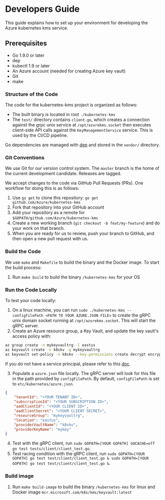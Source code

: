 # Developers Guide

This guide explains how to set up your environment for developing the Azure kubernetes kms service.

## Prerequisites

- Go 1.9.0 or later
- dep
- kubectl 1.9 or later
- An Azure account (needed for creating Azure key vault)
- Git
- make

### Structure of the Code

The code for the kubernetes-kms project is organized as follows:

- The built binary is located in root `./kubernetes-kms`
- The `test/` directory contains `client.go`, which creates a connection against the grpc unix service at `/opt/azurekms.socket` then executes client-side API calls against the `KeyManagementService` service. This is used by the CI/CD pipeline.

Go dependencies are managed with [dep](https://github.com/golang/dep) and stored in the
`vendor/` directory.


### Git Conventions

We use Git for our version control system. The `master` branch is the
home of the current development candidate. Releases are tagged.

We accept changes to the code via GitHub Pull Requests (PRs). One
workflow for doing this is as follows:

1. Use `go get` to clone this repository: `go get github.com/Azure/kubernetes-kms`
2. Fork that repository into your GitHub account
3. Add your repository as a remote for `$GOPATH/github.com/Azure/kubernetes-kms`
4. Create a new working branch (`git checkout -b feat/my-feature`) and
   do your work on that branch.
5. When you are ready for us to review, push your branch to GitHub, and
   then open a new pull request with us.

### Build the Code

We use `make` and `Makefile` to build the binary and the Docker image. To start the build process:

1. Run `make build` to build the binary `/kubernetes-kms` for your OS

### Run the Code Locally

To test your code locally:

1. On a linux machine, you can run `sudo ./kubernetes-kms --configFilePath <PATH TO YOUR AZURE.JSON FILE>` to create the gRPC unix domain socket running at `/opt/azurekms.socket`. This will start the gRPC server.
2. Create an Azure resource group, a Key Vault, and update the key vault's access policy with:

```bash
az group create -n mykeyvaultrg -l eastus
az keyvault create -n k8skv -g mykeyvaultrg
az keyvault set-policy -n k8skv --key-permissions create decrypt encrypt get list --spn <YOUR SPN CLIENT ID>
```
If you do not have a service principal, please refer to this [doc](https://docs.microsoft.com/en-us/cli/azure/create-an-azure-service-principal-azure-cli?view=azure-cli-latest).

3. Populate a `azure.json` file locally. The gRPC server will look for this file in the path provided by `configFilePath`. By default, `configFilePath` is set to `etc/kubernetes/azure.json`. 

```json
{
    "tenantId": "<YOUR TENANT ID>",
    "subscriptionId": "<YOUR SUBSCRIPTION ID>",
    "aadClientId": "<YOUR CLIENT ID>",
    "aadClientSecret": "<YOUR CLIENT SECRET>",
    "resourceGroup": "mykeyvaultrg",
    "location": "eastus",
    "providerVaultName": "k8skv",
    "providerKeyName": "mykey"
}
```
4. Test with the gRPC client, run `sudo GOPATH=[YOUR GOPATH] GOCACHE=off go test tests/client/client_test.go`.
5. Test racing condition with the gRPC client, run `sudo GOPATH=[YOUR GOPATH] go test test/client/client_test.go & sudo GOPATH=[YOUR GOPATH] go test test/client/client_test.go &`.

### Build image
1. Run `make build-image` to build the binary `/kubernetes-kms` for linux and Docker image `mcr.microsoft.com/k8s/kms/keyvault:latest`
